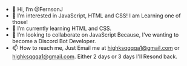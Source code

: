 - 👋 Hi, I’m @FernsonJ
- 👀 I’m interested in JavaScript, HTML and CSS! I am Learning one of those!
- 🌱 I’m currently learning HTML and CSS.
- 💞️ I’m looking to collaborate on JavaScript Because, I've wanting to become a Discord Bot Developer.
- 📫 How to reach me, Just Email me at highksqqqqa1@gmail.com or highksqqqa1@gmail.com. Either 2 days or 3 days I'll Resond back.

<!---
FernsonJ/FernsonJ is a ✨ special ✨ repository because its `README.md` (this file) appears on your GitHub profile.
You can click the Preview link to take a look at your changes.
--->
